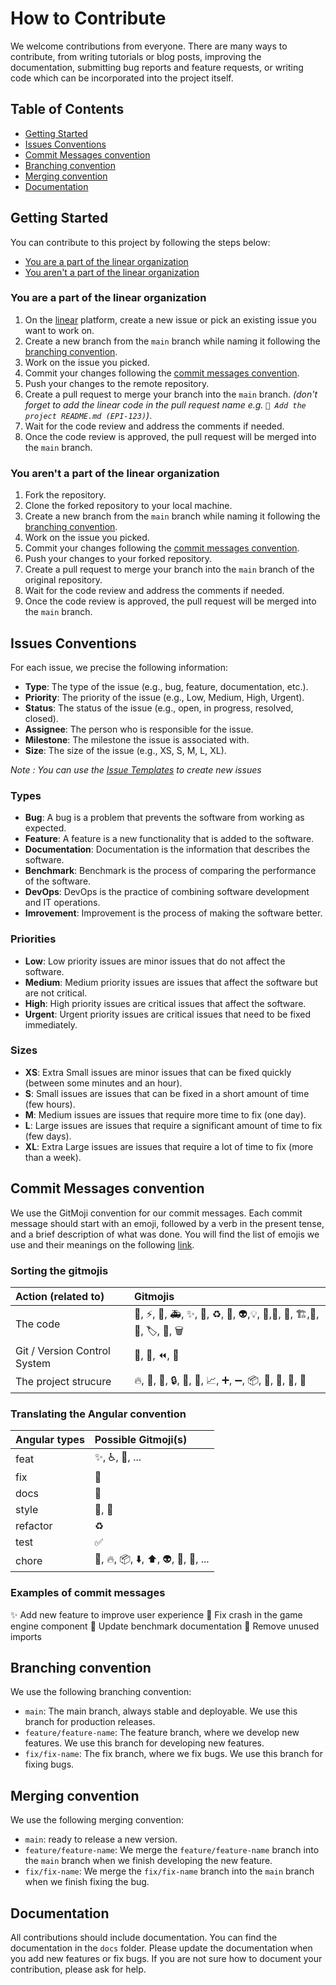# How to Contribute

We welcome contributions from everyone. There are many ways to contribute, from writing tutorials or blog posts, improving the documentation, submitting bug reports and feature requests, or writing code which can be incorporated into the project itself.

## Table of Contents

- [Getting Started](#getting-started)
- [Issues Conventions](#issues-conventions)
- [Commit Messages convention](#commit-messages-convention)
- [Branching convention](#branching-convention)
- [Merging convention](#merging-convention)
- [Documentation](#documentation)

## Getting Started

You can contribute to this project by following the steps below:

- [You are a part of the linear organization](#you-are-a-part-of-the-linear-organization)
- [You aren't a part of the linear organization](#you-arent-a-part-of-the-linear-organization)

### You are a part of the linear organization

1. On the [linear](https://linear.app/epitech-mirroring/team/EPI/all) platform, create a new issue or pick an existing issue you want to work on.
2. Create a new branch from the `main` branch while naming it following the [branching convention](#branching-convention).
3. Work on the issue you picked.
4. Commit your changes following the [commit messages convention](#commit-messages-convention).
5. Push your changes to the remote repository.
6. Create a pull request to merge your branch into the `main` branch.
*(don't forget to add the linear code in the pull request name e.g. `📝 Add the project README.md (EPI-123)`)*.
7. Wait for the code review and address the comments if needed.
8. Once the code review is approved, the pull request will be merged into the `main` branch.

### You aren't a part of the linear organization

1. Fork the repository.
2. Clone the forked repository to your local machine.
3. Create a new branch from the `main` branch while naming it following the [branching convention](#branching-convention).
4. Work on the issue you picked.
5. Commit your changes following the [commit messages convention](#commit-messages-convention).
6. Push your changes to your forked repository.
7. Create a pull request to merge your branch into the `main` branch of the original repository.
8. Wait for the code review and address the comments if needed.
9. Once the code review is approved, the pull request will be merged into the `main` branch.


## Issues Conventions

For each issue, we precise the following information:

- **Type**: The type of the issue (e.g., bug, feature, documentation, etc.).
- **Priority**: The priority of the issue (e.g., Low, Medium, High, Urgent).
- **Status**: The status of the issue (e.g., open, in progress, resolved, closed).
- **Assignee**: The person who is responsible for the issue.
- **Milestone**: The milestone the issue is associated with.
- **Size**: The size of the issue (e.g., XS, S, M, L, XL).

*Note : You can use the [Issue Templates](.github/ISSUE_TEMPLATE) to create new issues*

### Types

- **Bug**: A bug is a problem that prevents the software from working as expected.
- **Feature**: A feature is a new functionality that is added to the software.
- **Documentation**: Documentation is the information that describes the software.
- **Benchmark**: Benchmark is the process of comparing the performance of the software.
- **DevOps**: DevOps is the practice of combining software development and IT operations.
- **Imrovement**: Improvement is the process of making the software better.

### Priorities

- **Low**: Low priority issues are minor issues that do not affect the software.
- **Medium**: Medium priority issues are issues that affect the software but are not critical.
- **High**: High priority issues are critical issues that affect the software.
- **Urgent**: Urgent priority issues are critical issues that need to be fixed immediately.

### Sizes

- **XS**: Extra Small issues are minor issues that can be fixed quickly (between some minutes and an hour).
- **S**: Small issues are issues that can be fixed in a short amount of time (few hours).
- **M**: Medium issues are issues that require more time to fix (one day).
- **L**: Large issues are issues that require a significant amount of time to fix (few days).
- **XL**: Extra Large issues are issues that require a lot of time to fix (more than a week).

## Commit Messages convention

We use the GitMoji convention for our commit messages. Each commit message should start with an emoji, followed by a verb in the present tense, and a brief description of what was done. You will find the list of emojis we use and their meanings on the following [link](https://gitmoji.dev/).

### Sorting the gitmojis

|Action (related to)            | Gitmojis                                                                  |
|:------------------------------|:--------------------------------------------------------------------------|
|The code                       | 🎨, ⚡, 🐛, 🚑, ✨, 🚨, ♻️, 🔧, 👽,💡, 💬,👥, 🚸, 🏗️,🤡, 📸, 🏷️, 🥅, 🗑️  |
|Git / Version Control System   | 🎉, 🔖, ⏪, 🔀                                                            |
|The project strucure           | 🔥, 📝, 🚀, 🔒, 💚, 👷, 📈, ➕, ➖, 📦, 🚚, 📄, 🍱, 🙈                   |

### Translating the Angular convention

|Angular types 	| Possible Gitmoji(s)                   |
|:--------------|:--------------------------------------|
|feat           | ✨, ♿, 🚸, ...                       |
|fix            | 🐛                                    |
|docs           | 📝                                    |
|style          | 🚨, 🎨                                |
|refactor       | ♻️                                    |
|test           | ✅                                    |
|chore          | 🚚, 🔥, 📦, ⬇️, ⬆️, 👽, 📌, 🔖, ... |

### Examples of commit messages

✨ Add new feature to improve user experience
🐛 Fix crash in the game engine component
📝 Update benchmark documentation
🚨 Remove unused imports


## Branching convention

We use the following branching convention:

- `main`: The main branch, always stable and deployable. We use this branch for production releases.
- `feature/feature-name`: The feature branch, where we develop new features. We use this branch for developing new features.
- `fix/fix-name`: The fix branch, where we fix bugs. We use this branch for fixing bugs.

## Merging convention

We use the following merging convention:

- `main`: ready to release a new version.
- `feature/feature-name`: We merge the `feature/feature-name` branch into the `main` branch when we finish developing the new feature.
- `fix/fix-name`: We merge the `fix/fix-name` branch into the `main` branch when we finish fixing the bug.

## Documentation

All contributions should include documentation. You can find the documentation in the `docs` folder. Please update the documentation when you add new features or fix bugs. If you are not sure how to document your contribution, please ask for help.
